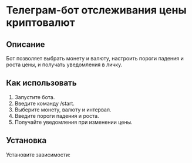 # Телеграм-бот отслеживания цены криптовалют

## Описание
Бот позволяет выбрать монету и валюту, настроить пороги падения и роста цены, и получать уведомления в личку.

## Как использовать
1. Запустите бота.
2. Введите команду /start.
3. Выберите монету, валюту и интервал.
4. Введите пороги падения и роста.
5. Получайте уведомления при изменении цены.

## Установка
Установите зависимости: